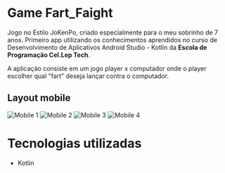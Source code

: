 # Game Fart_Faight
Jogo no Estilo JoKenPo, criado especialmente para o meu sobrinho de 7 anos.
Primeiro app utilizando os conhecimentos aprendidos no curso de Desenvolvimento de Aplicativos
Android Studio - Kotlin da **Escola de Programação Cel.Lep Tech**.

A aplicação consiste em um jogo player x computador onde o player escolher qual "fart" deseja lançar contra o computador.

## Layout mobile
![Mobile 1](https://github.com/greicyitakura/Fart_Fight/blob/main/FartFight/cap02.png) ![Mobile 2](https://github.com/greicyitakura/Fart_Fight/blob/main/FartFight/capganhou.png)
![Mobile 3](https://github.com/greicyitakura/Fart_Fight/blob/main/FartFight/capperdeu.png) ![Mobile 4](https://github.com/greicyitakura/Fart_Fight/blob/main/FartFight/capempate.png)


# Tecnologias utilizadas

- Kotlin
